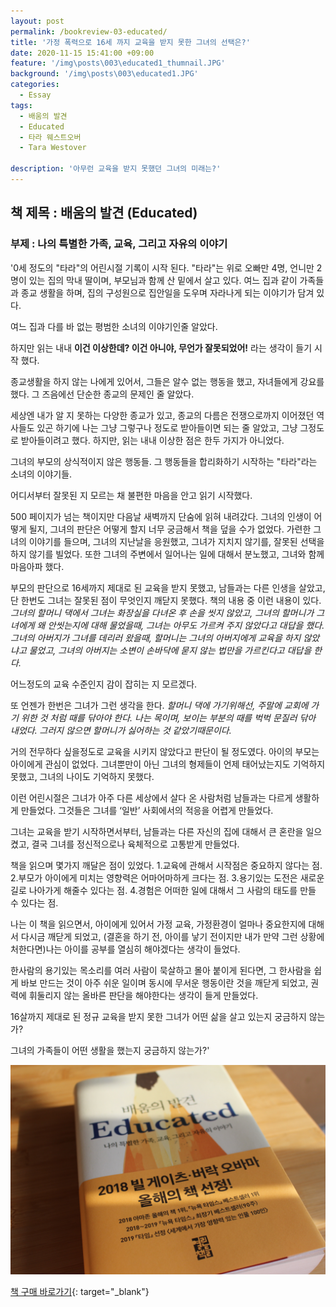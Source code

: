 ```yaml
---
layout: post
permalink: /bookreview-03-educated/
title: '가정 폭력으로 16세 까지 교육을 받지 못한 그녀의 선택은?'
date: 2020-11-15 15:41:00 +09:00
feature: '/img\posts\003\educated1_thumnail.JPG'
background: '/img\posts\003\educated1.JPG'
categories:
  - Essay
tags:
  - 배움의 발견
  - Educated
  - 타라 웨스트오버
  - Tara Westover

description: '아무런 교육을 받지 못했던 그녀의 미래는?'
---
```

## 책 제목 : 배움의 발견 (Educated)

### 부제 : 나의 특별한 가족, 교육, 그리고 자유의 이야기

'0세 정도의 "타라"의 어린시절 기록이 시작 된다.
"타라"는 위로 오빠만 4명, 언니만 2명이 있는 집의 막내 딸이며,
부모님과 함께 산 밑에서 살고 있다.
여느 집과 같이 가족들과 종교 생활을 하며, 집의 구성원으로 집안일을 도우며 자라나게 되는 이야기가 담겨 있다.

여느 집과 다를 바 없는 평범한 소녀의 이야기인줄 알았다.

하지만 읽는 내내 <b>이건 이상한데? 이건 아니야, 무언가 잘못되었어!</b> 라는 생각이 들기 시작 했다.

종교생활을 하지 않는 나에게 있어서, 그들은 알수 없는 행동을 했고, 자녀들에게 강요를 했다.
그 즈음에선 단순한 종교의 문제인 줄 알았다.

세상엔 내가 알 지 못하는 다양한 종교가 있고, 종교의 다름은 전쟁으로까지 이어졌던 역사들도 있곤 하기에
나는 그냥 그렇구나 정도로 받아들이면 되는 줄 알았고, 그냥 그정도로 받아들이려고 했다.
하지만, 읽는 내내 이상한 점은 한두 가지가 아니었다.

그녀의 부모의 상식적이지 않은 행동들.
그 행동들을 합리화하기 시작하는 "타라"라는 소녀의 이야기들.

어디서부터 잘못된 지 모르는 채 불편한 마음을 안고 읽기 시작했다.

500 페이지가 넘는 책이지만 다음날 새벽까지 단숨에 읽혀 내려갔다.
그녀의 인생이 어떻게 될지, 그녀의 판단은 어떻게 할지 너무 궁금해서 책을 덮을 수가 없었다.
가련한 그녀의 이야기를 들으며, 그녀의 지난날을 응원했고, 그녀가 지치지 않기를, 잘못된 선택을 하지 않기를 빌었다.
또한 그녀의 주변에서 일어나는 일에 대해서 분노했고, 그녀와 함께 마음아파 했다.

부모의 판단으로 16세까지 제대로 된 교육을 받지 못했고, 남들과는 다른 인생을 살았고, 단 한번도 그녀는 잘못된 점이 무엇인지 깨닫지 못했다. 책의 내용 중 이런 내용이 있다.
<i>그녀의 할머니 댁에서 그녀는 화장실을 다녀온 후 손을 씻지 않았고, 그녀의 할머니가 그녀에게 왜 안씻는지에 대해 물었을때, 그녀는 아무도 가르켜 주지 않았다고 대답을 했다.
그녀의 아버지가 그녀를 데리러 왔을때, 할머니는 그녀의 아버지에게 교육을 하지 않았냐고 물었고, 그녀의 아버지는 소변이 손바닥에 묻지 않는 법만을 가르킨다고 대답을 한다.</i>

어느정도의 교육 수준인지 감이 잡히는 지 모르겠다.

또 언젠가 한번은 그녀가 그런 생각을 한다.
<i>할머니 댁에 가기위해선, 주말에 교회에 가기 위한 것 처럼 때를 닦아야 한다. 나는 목이며, 보이는 부분의 때를 벅벅 문질러 닦아 내었다.
그러지 않으면 할머니가 싫어하는 것 같았기때문이다.</i>

거의 전무하다 싶을정도로 교육을 시키지 않았다고 판단이 될 정도였다.
아이의 부모는 아이에게 관심이 없었다.
그녀뿐만이 아닌 그녀의 형제들이 언제 태어났는지도 기억하지 못했고, 그녀의 나이도 기억하지 못했다.

이런 어린시절은 그녀가 아주 다른 세상에서 살다 온 사람처럼 남들과는 다르게 생활하게 만들었다.
그것들은 그녀를 ‘일반’ 사회에서의 적응을 어렵게 만들었다.

그녀는 교육을 받기 시작하면서부터, 남들과는 다른 자신의 집에 대해서 큰 혼란을 일으켰고, 결국 그녀를 정신적으로나 육체적으로 고통받게 만들었다.

책을 읽으며 몇가지 깨달은 점이 있었다.
1.교육에 관해서 시작점은 중요하지 않다는 점.
2.부모가 아이에게 미치는 영향력은 어마어마하게 크다는 점.
3.용기있는 도전은 새로운 길로 나아가게 해줄수 있다는 점.
4.경험은 어떠한 일에 대해서 그 사람의 태도를 만들 수 있다는 점.

나는 이 책을 읽으면서, 아이에게 있어서 가정 교육, 가정환경이 얼마나 중요한지에 대해서 다시금 깨닫게 되었고,
(결혼을 하기 전, 아이를 낳기 전이지만 내가 만약 그런 상황에 처한다면)나는 아이를 공부를 열심히 해야겠다는 생각이 들었다.

한사람의 용기있는 목소리를 여러 사람이 묵살하고 몰아 붙이게 된다면,
그 한사람을 쉽게 바보 만드는 것이 아주 쉬운 일이며 동시에 무서운 행동이란 것을 깨닫게 되었고, 권력에 휘둘리지 않는 올바른 판단을 해야한다는 생각이 들게 만들었다.

16살까지 제대로 된 정규 교육을 받지 못한 그녀가 어떤 삶을 살고 있는지 궁금하지 않는가?

그녀의 가족들이 어떤 생활을 했는지 궁금하지 않는가?'




![배움의 발견](/img\posts\003\educated2.JPG)

[책 구매 바로가기](https://book.naver.com/bookdb/book_detail.nhn?bid=15975184){: target="_blank"}
